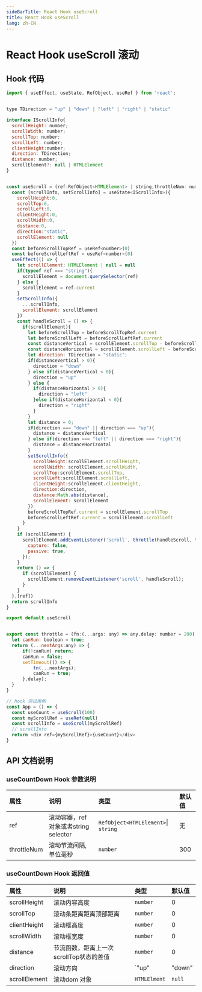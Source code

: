 ```yaml
---
sideBarTitle: React Hook useScroll 
title: React Hook useScroll 
lang: zh-CN
---
```



# React Hook useScroll 滚动


## Hook 代码

```javascript
import { useEffect, useState, RefObject, useRef } from 'react';


type TDirection = "up" | "down" | "left" | "right" | "static"

interface IScrollInfo{
  scrollHeight: number;
  scrollWidth: number;
  scrollTop: number;
  scrollLeft: number;
  clientHeight:number;
  direction: TDirection;
  distance: number;
  scrollElement?: null | HTMLElement
}


const useScroll = (ref:RefObject<HTMLElement> | string,throttleNum: number = 300) : IScrollInfo => {
  const [scrollInfo, setScrollInfo] = useState<IScrollInfo>({
    scrollHeight:0,
    scrollTop:0,
    scrollLeft:0,
    clientHeight:0,
    scrollWidth:0,
    distance:0,
    direction:"static",
    scrollElement: null
  })
  const beforeScrollTopRef = useRef<number>(0)
  const beforeScrollLeftRef = useRef<number>(0)
  useEffect(() => {
    let scrollElement: HTMLElement | null = null
    if(typeof ref === "string"){
      scrollElement = document.querySelector(ref)
    } else {
      scrollElement = ref.current
    }
    setScrollInfo({
      ...scrollInfo,
      scrollElement: scrollElement
    })
    const handleScroll = () => {
      if(scrollElement){
        let beforeScrollTop = beforeScrollTopRef.current
        let beforeScrollLeft = beforeScrollLeftRef.current
        const distanceVertical = scrollElement.scrollTop - beforeScrollTop
        const distanceHorizontal = scrollElement.scrollLeft - beforeScrollLeft
        let direction: TDirection = "static";
        if(distanceVertical > 0){
          direction = "down"
        } else if(distanceVertical < 0){
          direction = "up"
        } else {
          if(distanceHorizontal > 0){
            direction = "left"
          }else if(distanceHorizontal < 0){
            direction = "right"
          }
        }
        let distance = 0;
        if(direction === "down" || direction === "up"){
          distance = distanceVertical
        } else if(direction === "left" || direction === "right"){
          distance = distanceHorizontal
        }
        setScrollInfo({
          scrollHeight:scrollElement.scrollHeight,
          scrollWidth: scrollElement.scrollWidth,
          scrollTop:scrollElement.scrollTop,
          scrollLeft:scrollElement.scrollLeft,
          clientHeight:scrollElement.clientHeight,
          direction:direction,
          distance:Math.abs(distance),
          scrollElement: scrollElement
        })
        beforeScrollTopRef.current = scrollElement.scrollTop
        beforeScrollLeftRef.current = scrollElement.scrollLeft
      }
    }
    if (scrollElement) {
      scrollElement.addEventListener('scroll', throttle(handleScroll, throttleNum), {
        capture: false,
        passive: true,
      });
    }
    return () => {
      if (scrollElement) {
        scrollElement.removeEventListener('scroll', handleScroll);
      }
    }
  },[ref])
  return scrollInfo
}

export default useScroll


export const throttle = (fn:(...args: any) => any,delay: number = 200) => {
  let canRun: boolean = true;
  return (...nextArgs:any) => {
      if(!canRun) return;
      canRun = false;
      setTimeout(() => {
          fn(...nextArgs);
          canRun = true;
      },delay);
  }
}

// hook 测试用例
const App = () => {
  const useCount = useScroll(100)
  const myScrollRef = useRef(null)
  const scrollInfo = useScroll(myScrollRef)
  // scrollInfo 
  return <div ref={myScrollRef}>{useCount}</div>
}

```

## API 文档说明

### useCountDown Hook 参数说明
|属性|说明|类型|默认值|
|:--|:--|:--|:--|
|ref|滚动容器，ref对象或者string selector|`RefObject<HTMLElement>`\| `string` |无|
|throttleNum|滚动节流间隔, 单位毫秒|`number` |300|


### useCountDown Hook 返回值
|属性|说明|类型|默认值|
|:--|:--|:--|:--|
|scrollHeight|滚动内容高度|`number` |0|
|scrollTop|滚动条距离距离顶部距离|`number` |0|
|clientHeight|滚动框高度|`number` |0|
|scrollWidth|滚动框宽度|`number` |0|
|distance|节流函数，距离上一次scrollTop状态的差值|`number` |0|
|direction|滚动方向|`"up" | "down" | "left" | "right" | "static"` |`static`|
|scrollElement|滚动dom 对象|`HTMLElment` |`null`|